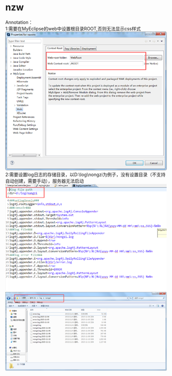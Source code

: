 # nzw
Annotation：</br>
1:需要在MyEclipse的web中设置根目录ROOT,否则无法显示css样式</br>
![image](https://github.com/Mersens/nzw/blob/master/WebRoot/resources/images/QQ%E6%88%AA%E5%9B%BE20151112174939.png)</br>
2:需要设置log日志的存储目录，以D:\log\nongzi为例子，没有设置目录（不支持自动创建，需要手动），服务器无法启动</br>
![image](https://github.com/Mersens/nzw/blob/master/WebRoot/resources/images/QQ%E6%88%AA%E5%9B%BE20151112174848.png)</br>
![image](https://github.com/Mersens/nzw/blob/master/WebRoot/resources/images/QQ%E6%88%AA%E5%9B%BE20151112174905.png)</br>

